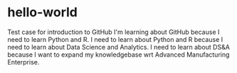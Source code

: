 # hello-world
Test case for introduction to GitHub
I'm learning about GitHub because I need to learn Python and R.
I need to learn about Python and R because I need to learn about Data Science and Analytics.
I need to learn about DS&A because I want to expand my knowledgebase wrt Advanced Manufacturing Enterprise.
